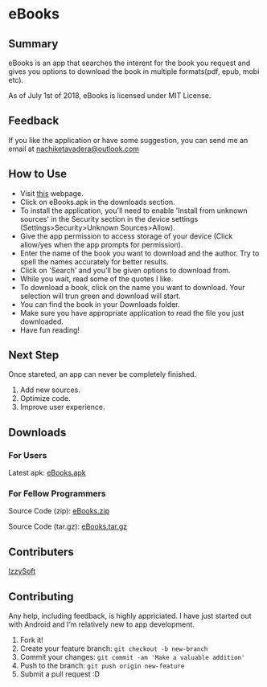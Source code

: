 # eBooks

## Summary

eBooks is an app that searches the interent for the book you request and gives you options to download the book in multiple formats(pdf, epub, mobi etc).

As of July 1st of 2018, eBooks is licensed under MIT License.

## Feedback

If you like the application or have some suggestion, you can send me an email at nachiketavadera@outlook.com

## How to Use

* Visit [this](https://github.com/NachiketaVadera/EBookDownloader) webpage.
* Click on eBooks.apk in the downloads section.
* To install the application, you'll need to enable 'Install from unknown sources' in the Security section in the device settings   (Settings>Security>Unknown Sources>Allow).
* Give the app permission to access storage of your device (Click allow/yes when the app prompts for permission).
* Enter the name of the book you want to download and the author. Try to spell the names accurately for better results.
* Click on 'Search' and you'll be given options to download from.
* While you wait, read some of the quotes I like.
* To download a book, click on the name you want to download. Your selection will trun green and download will start.
* You can find the book in your Downloads folder.
* Make sure you have appropriate application to read the file you just downloaded.
* Have fun reading!

## Next Step

Once stareted, an app can never be completely finished. 

1. Add new sources.
2. Optimize code.
3. Improve user experience.

## Downloads

### For Users

Latest apk:
[eBooks.apk](https://github.com/NachiketaVadera/EBookDownloader/releases/download/v0.4/eBooks_v0.4_signed.apk)

### For Fellow Programmers

Source Code (zip):
[eBooks.zip](https://github.com/NachiketaVadera/EBookDownloader/archive/v0.4.zip)

Source Code (tar.gz):
[eBooks.tar.gz](https://github.com/NachiketaVadera/EBookDownloader/archive/v0.4.tar.gz)

## Contributers

[IzzySoft](https://github.com/IzzySoft)

## Contributing

Any help, including feedback, is highly appriciated. I have just started out with Android and I’m relatively new to app development.

1. Fork it!
2. Create your feature branch: `git checkout -b new-branch`
3. Commit your changes: `git commit -am 'Make a valuable addition'`
4. Push to the branch: `git push origin new-feature`
5. Submit a pull request :D
